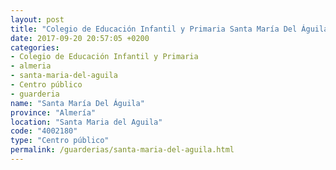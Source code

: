 ```yaml
---
layout: post
title: "Colegio de Educación Infantil y Primaria Santa María Del Águila"
date: 2017-09-20 20:57:05 +0200
categories:
- Colegio de Educación Infantil y Primaria
- almeria
- santa-maria-del-aguila
- Centro público
- guarderia
name: "Santa María Del Águila"
province: "Almería"
location: "Santa Maria del Aguila"
code: "4002180"
type: "Centro público"
permalink: /guarderias/santa-maria-del-aguila.html
---
```

